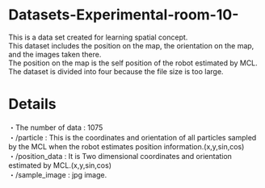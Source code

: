# Datasets-Experimental-room-10-

This is a data set created for learning spatial concept.  
This dataset includes the position on the map, the orientation on the map, and the images taken there.  
The position on the map is the self position of the robot estimated by MCL.  
The dataset is divided into four because the file size is too large.  

# Details

・The number of data : 1075  
・/particle : This is the coordinates and orientation of all particles sampled by the MCL when the robot estimates position information.(x,y,sin,cos)  
・/position_data : It is Two dimensional coordinates and orientation estimated by MCL.(x,y,sin,cos)  
・/sample_image : jpg image.  
